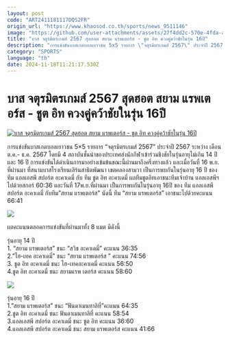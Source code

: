 ```yaml
---
layout: post
code: "ART2411181117DQS2FR"
origin_url: "https://www.khaosod.co.th/sports/news_9511146"
image: "https://github.com/user-attachments/assets/27f4dd2c-570e-4fda-a875-56939972481d"
title: "บาส จตุรมิตรเกมส์ 2567 สุดฮอต สยาม แรพเตอร์ส - ชูต อิท ควงคู่คว้าชัยในรุ่น 16ปี"
description: "การแข่งขันบาสเกตบอลเยาวชน 5x5 รายการ \"จตุรมิตรเกมส์ 2567\" ประจำปี 2567 ระหว่าง เดือนต.ค.- ธ.ค. 2567 โดยมี 4 สถาบันชั้นนำของประเทศส่งนักกีฬาเข้าร่วมชิงชัยใน"
category: "SPORTS"
language: "th"
date: 2024-11-18T11:21:17.530Z
---
```


# บาส จตุรมิตรเกมส์ 2567 สุดฮอต สยาม แรพเตอร์ส - ชูต อิท ควงคู่คว้าชัยในรุ่น 16ปี

[![บาส จตุรมิตรเกมส์ 2567 สุดฮอต สยาม แรพเตอร์ส - ชูต อิท ควงคู่คว้าชัยในรุ่น 16ปี](https://www.khaosod.co.th/wpapp/uploads/2024/11/268356_0.jpg "บาส จตุรมิตรเกมส์ 2567 สุดฮอต สยาม แรพเตอร์ส - ชูต อิท ควงคู่คว้าชัยในรุ่น 16ปี")](https://www.khaosod.co.th/wpapp/uploads/2024/11/268356_0.jpg)

การแข่งขันบาสเกตบอลเยาวชน 5×5 รายการ “จตุรมิตรเกมส์ 2567” ประจำปี 2567 ระหว่าง เดือนต.ค.- ธ.ค. 2567 โดยมี 4 สถาบันชั้นนำของประเทศส่งนักกีฬาเข้าร่วมชิงชัยในรุ่นอายุไม่เกิน 14 ปี และ 16 ปี การแข่งขันได้ดำเนินการมาอย่างเข้มข้นขณะนี้ผ่านมาถึงครึ่งทางแล้ว และเมื่อวันที่ 16 พ.ย. ที่ผ่านมา ที่สนามบาสโรงเรียนเลิร์นสาธิตพัฒนา เขตคลองสามวา เป็นการพบกันในรุ่นอายุ 16 ปี ของ ทีม แอลเอสพี สปอร์ต อะคาเดมี่ กับ ทีม ชูต อิท อะคาเดมี่ ผลทีมชูตอิทเอาชนะทีมเจ้าบ้าน แอลเอสพีฯ ไปด้วยสกอร์ 60:36 และวันที่ 17พ.ย.ที่ผ่านมา เป็นการพบกันในรุ่นอายุ 16ปี ของ ทีม แอลเอสพี สปอร์ต อะคาเดมี่ กับทีม”สยาม แรพเตอร์ส” นัดนี้ ทีม “สยาม แรพเตอร์ส” เอาชนะไปด้วยคะแนน 66:41

[![](https://www.khaosod.co.th/wpapp/uploads/2024/11/268352_0-696x465.jpg)](https://www.khaosod.co.th/wpapp/uploads/2024/11/268352_0.jpg)

ผลคะแนนตลอดการแข่งขันที่ผ่านมาทั้ง 8 แมต มีดังนี้

รุ่นอายุ 14 ปี  
1\. “สยาม แรพเตอร์ส” ชนะ “สวิช อะคาเดมี่” คะแนน 36:35  
2.”ไฮ-เทค อะคาเดมี่” ชนะ “สยาม แรพเตอร์ส ” คะแนน 74:56  
3\. ชูต อิท อะคาเดมี่ ชนะ ไฮ-เทคอะคาเดมี่ คะแนน 56:50  
4.ชูต อิท อะคาเดมี่ ชนะ สยามแรพ เตอร์ส คะแนน 58:60

[![](https://www.khaosod.co.th/wpapp/uploads/2024/11/268483.jpg)](https://www.khaosod.co.th/wpapp/uploads/2024/11/268483.jpg)

รุ่นอายุ 16 ปี  
1.”สยาม แรพเตอร์ส” ชนะ “ฟันดาเมนทาลิที่”คะแนน 64:35  
2.ชูต อิท อะคาเดมี่ ชนะ ฟันดาเมนทาลิที่ คะแนน 58:54  
3.แอลเอสพี สปอร์ต อะคาเดมี่ ชนะ ชูต อิท คะแนน 36:60  
4.แอลเอสพี สปอร์ต อะคาเดมี่ ชนะ สยาม แรพเตอร์ส คะแนน 41:66